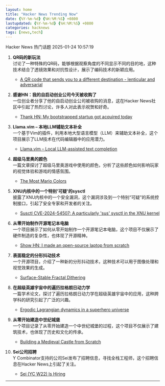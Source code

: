```yaml
---
layout: home
title: "Hacker News Trending Now"
date: {%Y-%m-%d} {%H:%M:%S} +0800
lastupdated: {%Y-%m-%d} {%H:%M:%S} +0800
categories: hacknews
tags: [news,tech]
---
```

Hacker News 热门话题 2025-01-24 10:57:19

1. **QR码的新玩法**  
   讨论了一种特殊的QR码，能够根据观察角度的不同显示不同的目的地，这种技术结合了透镜效果和对抗性设计，展示了编码技术的新颖应用。  
   - [A QR code that sends you to a different destination - lenticular and adversarial][qrcode]

2. **感谢HN：我的自启动创业公司今天被收购了**  
   一位创业者分享了他的自启动创业公司被收购的消息，这在Hacker News社区中引起了热烈讨论，许多人对此表示祝贺和好奇。  
   - [Thank HN: My bootstrapped startup got acquired today][bootstrap-startup]

3. **Llama.vim – 本地LLM辅助文本补全**  
   一个基于Vim的插件，利用本地大型语言模型（LLM）来辅助文本补全，这个项目展示了LLM技术在代码编辑器中的应用潜力。  
   - [Llama.vim – Local LLM-assisted text completion][llama-vim]

4. **超级马里奥的颜色**  
   一篇文章探讨了超级马里奥游戏中使用的颜色，分析了这些颜色如何影响玩家的视觉体验和游戏的情感氛围。  
   - [The Most Mario Colors][mario-colors]

5. **XNU内核中的一个特别'可疑'的sysctl**  
   披露了XNU内核中的一个安全漏洞，这个漏洞涉及到一个特别“可疑”的系统控制接口，引起了安全专家和开发者的关注。  
   - [Susctl CVE-2024-54507: A particularly 'sus' sysctl in the XNU kernel][susctl-cve]

6. **从零开始制作开源笔记本电脑**  
   一个项目展示了如何从零开始制作一个开源笔记本电脑，这个项目不仅展示了硬件制造的复杂性，也体现了开源精神。  
   - [Show HN: I made an open-source laptop from scratch][open-source-laptop]

7. **表面稳定的分形抖动技术**  
   一个开源项目，介绍了一种新的分形抖动技术，这种技术可以用于图像处理和视觉效果的生成。  
   - [Surface-Stable Fractal Dithering][fractal-dithering]

8. **在超级英雄宇宙中的遍历拉格朗日动力学**  
   一篇学术论文，探讨了遍历拉格朗日动力学在超级英雄宇宙中的应用，这种跨学科的研究引起了广泛的兴趣。  
   - [Ergodic Lagrangian dynamics in a superhero universe][ergodic-lagrangian]

9. **从零开始建造中世纪城堡**  
   一个项目记录了从零开始建造一个中世纪城堡的过程，这个项目不仅展示了建筑技术，也体现了历史和文化的传承。  
   - [Building a Medieval Castle from Scratch][medieval-castle]

10. **Sei公司招聘**  
    Y Combinator支持的公司Sei发布了招聘信息，寻找全栈工程师，这个招聘信息在Hacker News上引起了关注。  
    - [Sei (YC W22) Is Hiring][sei-hiring]

[qrcode]: https://mstdn.social/@isziaui/113874436953157913
[bootstrap-startup]: https://news.ycombinator.com/item?id=42806247
[llama-vim]: https://github.com/ggml-org/llama.vim
[mario-colors]: https://lmnt.me/blog/the-most-mario-colors.html
[susctl-cve]: https://jprx.io/cve-2024-54507/
[open-source-laptop]: https://www.byran.ee/posts/creation/
[fractal-dithering]: https://github.com/runevision/Dither3D
[ergodic-lagrangian]: https://pubs.aip.org/aapt/ajp/article/93/2/127/3331568/Ergodic-Lagrangian-dynamics-in-a-superhero
[medieval-castle]: https://www.guedelon.fr/en/
[sei-hiring]: https://www.ycombinator.com/companies/sei/jobs/LeAtLYf-full-stack-engineer-typescript-react-gen-ai
---